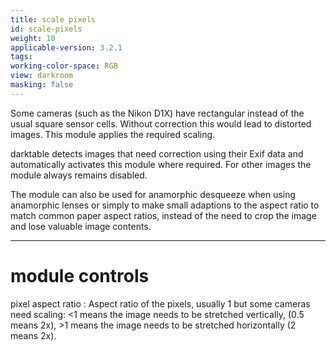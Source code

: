 ```yaml
---
title: scale pixels
id: scale-pixels
weight: 10
applicable-version: 3.2.1
tags: 
working-color-space: RGB 
view: darkroom
masking: false
---
```


Some cameras (such as the Nikon D1X) have rectangular instead of the usual square sensor cells. Without correction this would lead to distorted images. This module applies the required scaling.

darktable detects images that need correction using their Exif data and automatically activates this module where required. For other images the module always remains disabled. 

The module can also be used for anamorphic desqueeze when using anamorphic lenses or simply to make small adaptions to the aspect ratio to match common paper aspect ratios, instead of the need to crop the image and lose valuable image contents.

---

# module controls

pixel aspect ratio
: Aspect ratio of the pixels, usually 1 but some cameras need scaling: <1 means the image needs to be stretched vertically, (0.5 means 2x), >1 means the image needs to be stretched horizontally (2 means 2x).
